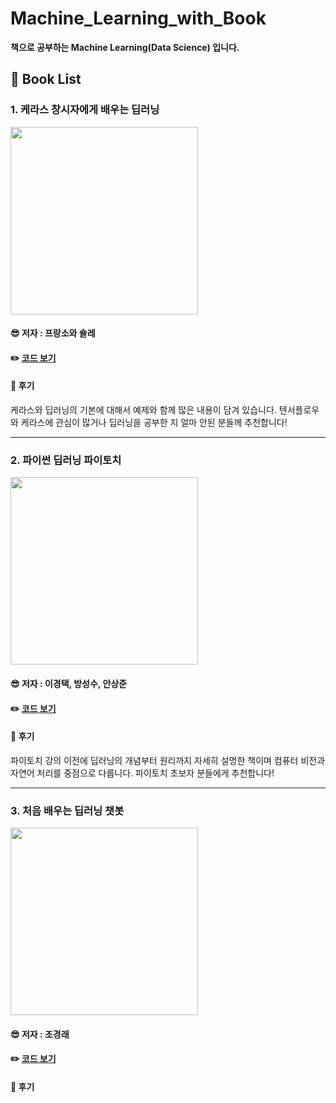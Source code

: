 # Machine_Learning_with_Book
__책으로 공부하는 Machine Learning(Data Science) 입니다.__   

## 📘 Book List

### 1. 케라스 창시자에게 배우는 딥러닝    
<img src="https://user-images.githubusercontent.com/68007145/125190728-84b05180-e279-11eb-91bf-e527cc94f982.jpeg" width="300">   


#### 😎 저자 : 프랑소와 숄레
#### ✏️ [코드 보기](https://github.com/BOSOEK/Machine_Learning_with_Book/tree/main/Deep_learning_from_the_founder_of_Keras)
#### 🎺 후기
케라스와 딥러닝의 기본에 대해서 예제와 함께 많은 내용이 담겨 있습니다. 텐서플로우와 케라스에 관심이 많거나 딥러닝을 공부한 지 얼마 안된 분들께 추천합니다!

***

### 2. 파이썬 딥러닝 파이토치      
<img src="https://user-images.githubusercontent.com/68007145/125191086-9692f400-e27b-11eb-9cad-dc35ed2b0898.jpeg" width="300">   


#### 😎 저자 : 이경택, 방성수, 안상준
#### ✏️ [코드 보기](https://github.com/BOSOEK/MS_Pytorch)
#### 🎺 후기
파이토치 강의 이전에 딥러닝의 개념부터 원리까지 자세히 설명한 책이며 컴퓨터 비전과 자연어 처리를 중점으로 다룹니다. 파이토치 초보자 분들에게 추천합니다!

***

### 3. 처음 배우는 딥러닝 챗봇
<img src="https://user-images.githubusercontent.com/68007145/126037628-598267bd-da29-4658-9d1f-0615438d5c83.jpg" width="300">   


#### 😎 저자 : 조경래
#### ✏️ [코드 보기]()
#### 🎺 후기
